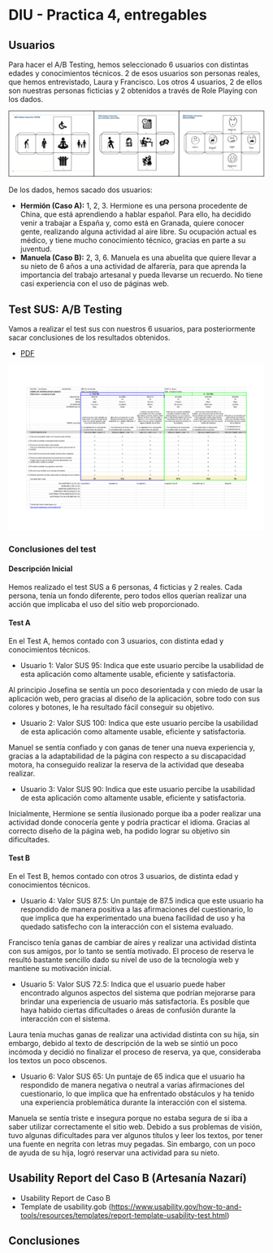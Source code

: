 # DIU - Practica 4, entregables

## Usuarios 

Para hacer el A/B Testing, hemos seleccionado 6 usuarios con distintas edades y conocimientos técnicos. 2 de esos usuarios son personas reales, que hemos entrevistado, Laura y Francisco. Los otros 4 usuarios, 2 de ellos son nuestras personas ficticias y 2 obtenidos a través de Role Playing con los dados.

<img src="./dados.png" alt="Imagen dados">

De los dados, hemos sacado dos usuarios:
- **Hermión (Caso A):** 1, 2, 3. Hermione es una persona procedente de China, que está aprendiendo a hablar español. Para ello, ha decidido venir a trabajar a España y, como está en Granada, quiere conocer gente, realizando alguna actividad al aire libre. Su ocupación actual es médico, y tiene mucho conocimiento técnico, gracias en parte a su juventud.
- **Manuela (Caso B):** 2, 3, 6. Manuela es una abuelita que quiere llevar a su nieto de 6 años a una actividad de alfarería, para que aprenda la importancia del trabajo artesanal y pueda llevarse un recuerdo. No tiene casi experiencia con el uso de páginas web.

## Test SUS: A/B Testing
Vamos a realizar el test sus con nuestros 6 usuarios, para posteriormente sacar conclusiones de los resultados obtenidos.
- [PDF](./TestSUS.pdf)
<img src="TestSUS.png" alt="Test SUS">

### Conclusiones del test
#### Descripción Inicial
Hemos realizado el test SUS a 6 personas, 4 ficticias y 2 reales. Cada persona, tenía un fondo diferente, pero todos ellos querían realizar una acción que implicaba el uso del sitio web proporcionado.

#### Test A
En el Test A, hemos contado con 3 usuarios, con distinta edad y conocimientos técnicos.

- Usuario 1: Valor SUS 95: Indica que este usuario percibe la usabilidad de esta aplicación como altamente usable, eficiente y satisfactoria.

Al principio Josefina se sentía un poco desorientada y con miedo de usar la aplicación web, pero gracias al diseño de la aplicación, sobre todo con sus colores y botones, le ha resultado fácil conseguir su objetivo.

- Usuario 2: Valor SUS 100: Indica que este usuario percibe la usabilidad de esta aplicación como altamente usable, eficiente y satisfactoria.

 Manuel se sentía confiado y con ganas de tener una nueva experiencia y, gracias a la adaptabilidad de la página con respecto a su discapacidad motora, ha conseguido realizar la reserva de la actividad que deseaba realizar.

- Usuario 3: Valor SUS 90: Indica que este usuario percibe la usabilidad de esta aplicación como altamente usable, eficiente y satisfactoria.

 Inicialmente, Hermione se sentía ilusionado porque iba a poder realizar una actividad donde conocería gente y podría practicar el idioma. Gracias al correcto diseño de la página web, ha podido lograr su objetivo sin dificultades.

#### Test B
En el Test B, hemos contado con otros 3 usuarios, de distinta edad y conocimientos técnicos.

- Usuario 4: Valor SUS 87.5: Un puntaje de 87.5 indica que este usuario ha respondido de manera positiva a las afirmaciones del cuestionario, lo que implica que ha experimentado una buena facilidad de uso y ha quedado satisfecho con la interacción con el sistema evaluado.

Francisco tenía ganas de cambiar de aires y realizar una actividad distinta con sus amigos, por lo tanto se sentía motivado. El proceso de reserva le resultó bastante sencillo dado su nivel de uso de la tecnología web y mantiene su motivación inicial.

- Usuario 5: Valor SUS 72.5: Indica que el usuario puede haber encontrado algunos aspectos del sistema que podrían mejorarse para brindar una experiencia de usuario más satisfactoria. Es posible que haya habido ciertas dificultades o áreas de confusión durante la interacción con el sistema.

Laura tenía muchas ganas de realizar una actividad distinta con su hija, sin embargo, debido al texto de descripción de la web se sintió un poco incómoda y decidió no finalizar el proceso de reserva, ya que, consideraba los textos un poco obscenos.

- Usuario 6: Valor SUS 65: Un puntaje de 65 indica que el usuario ha respondido de manera negativa o neutral a varias afirmaciones del cuestionario, lo que implica que ha enfrentado obstáculos y ha tenido una experiencia problemática durante la interacción con el sistema.

Manuela se sentía triste e insegura porque no estaba segura de si iba a saber utilizar correctamente el sitio web. Debido a sus problemas de visión, tuvo algunas dificultades para ver algunos títulos y leer los textos, por tener una fuente en negrita con letras muy pegadas. Sin embargo, con un poco de ayuda de su hija, logró reservar una actividad para su nieto.


## Usability Report del Caso B (Artesanía Nazarí)
* Usability Report de Caso B
* Template de usability.gob (https://www.usability.gov/how-to-and-tools/resources/templates/report-template-usability-test.html) 

## Conclusiones
